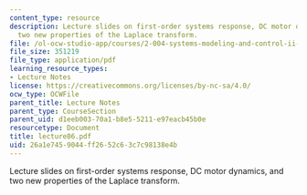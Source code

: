 ```yaml
---
content_type: resource
description: Lecture slides on first-order systems response, DC motor dynamics, and
  two new properties of the Laplace transform.
file: /ol-ocw-studio-app/courses/2-004-systems-modeling-and-control-ii-fall-2007/26a1e7459044ff2652c63c7c98138e4b_lecture06.pdf
file_size: 351219
file_type: application/pdf
learning_resource_types:
- Lecture Notes
license: https://creativecommons.org/licenses/by-nc-sa/4.0/
ocw_type: OCWFile
parent_title: Lecture Notes
parent_type: CourseSection
parent_uid: d1eeb003-70a1-b8e5-5211-e97eacb45b0e
resourcetype: Document
title: lecture06.pdf
uid: 26a1e745-9044-ff26-52c6-3c7c98138e4b
---
```

Lecture slides on first-order systems response, DC motor dynamics, and two new properties of the Laplace transform.